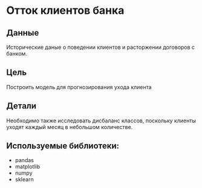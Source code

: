 # Отток клиентов банка

## Данные

Исторические даные о поведении клиентов и расторжении договоров с банком.

## Цель

Построить модель для прогнозирования ухода клиента 

## Детали 

Необходимо также исследовать дисбаланс классов, поскольку клиенты уходят каждый месяц в небольшом количестве.


## Используемые библиотеки:

- pandas
- matplotlib
- numpy
- sklearn